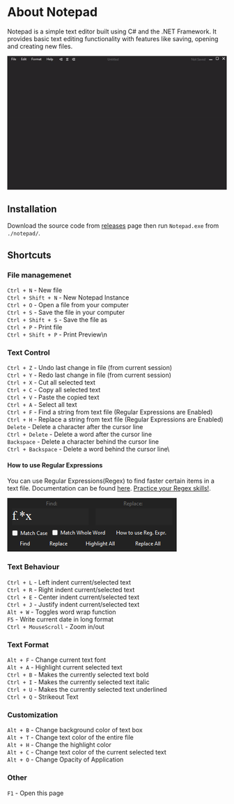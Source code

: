 # About Notepad

Notepad is a simple text editor built using C# and the .NET Framework. It provides basic text editing functionality with features like saving, opening and creating new files.

<img src="readme/screenshot.gif" width="600">


## Installation

Download the source code from [releases](https://github.com/cristinel24/notepad/releases) page then run `Notepad.exe` from `./notepad/`.

## Shortcuts

### File managemenet

`Ctrl + N` - New file\
`Ctrl + Shift + N` - New Notepad Instance\
`Ctrl + O` - Open a file from your computer\
`Ctrl + S` - Save the file in your computer\
`Ctrl + Shift + S` - Save the file as\
`Ctrl + P` - Print file\
`Ctrl + Shift + P` - Print Preview\n

### Text Control

`Ctrl + Z` - Undo last change in file (from current session)\
`Ctrl + Y` - Redo last change in file (from current session)\
`Ctrl + X` - Cut all selected text\
`Ctrl + C` - Copy all selected text\
`Ctrl + V` - Paste the copied text\
`Ctrl + A` - Select all text\
`Ctrl + F` - Find a string from text file (Regular Expressions are Enabled)\
`Ctrl + H` - Replace a string from text file (Regular Expressions are Enabled)\
`Delete` - Delete a character after the cursor line\
`Ctrl + Delete` - Delete a word after the cursor line\
`Backspace` - Delete a character behind the cursor line\
`Ctrl + Backspace` - Delete a word behind the cursor line\


#### How to use Regular Expressions

You can use Regular Expressions(Regex) to find faster certain items in a text file. Documentation can be found [here](https://learn.microsoft.com/en-us/dotnet/standard/base-types/regular-expression-language-quick-reference). [Practice your Regex skills!](https://regexr.com/).

<img src="readme/find.png" width="389">



### Text Behaviour

`Ctrl + L` - Left indent current/selected text\
`Ctrl + R` - Right indent current/selected text\
`Ctrl + E` - Center indent current/selected text\
`Ctrl + J` - Justify indent current/selected text\
`Alt + W` - Toggles word wrap function\
`F5` - Write current date in long format\
`Ctrl + MouseScroll` - Zoom in/out

### Text Format

`Alt + F` - Change current text font\
`Alt + A` - Highlight current selected text\
`Ctrl + B` - Makes the currently selected text bold\
`Ctrl + I` - Makes the currently selected text italic\
`Ctrl + U` - Makes the currently selected text underlined\
`Ctrl + Q` - Strikeout Text


### Customization

`Alt + B` - Change background color of text box\
`Alt + T` - Change text color of the entire file\
`Alt + H` - Change the highlight color\
`Alt + C` - Change text color of the current selected text\
`Alt + O` - Change Opacity of Application

### Other

`F1` - Open this page

